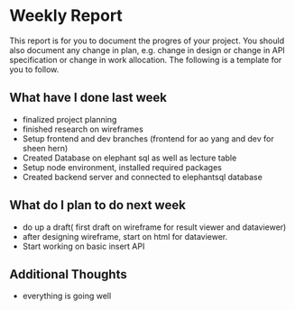 # Weekly Report

This report is for you to document the progres of your project. You should also document any change in plan, e.g. change in design or change in API specification or change in work allocation. The following is a template for you to follow.

## What have I done last week

- finalized project planning
- finished research on wireframes
- Setup frontend and dev branches (frontend for ao yang and dev for sheen hern)
- Created Database on elephant sql as well as lecture table
- Setup node environment, installed required packages
- Created backend server and connected to elephantsql database

## What do I plan to do next week

- do up a draft( first draft on wireframe for result viewer and dataviewer)
- after designing wireframe, start on html for dataviewer.
- Start working on basic insert API

## Additional Thoughts

- everything is going well
